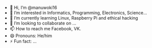 - 👋 Hi, I’m @manuwoki16
- 👀 I’m interested in Informatics, Programming, Electronics, Science...
- 🌱 I’m currently learning  Linux, Raspberry Pi and ethical hacking
- 💞️ I’m looking to collaborate on ...
- 📫 How to reach me Facebook, VK.
- 😄 Pronouns: He/him
- ⚡ Fun fact: ...

<!---
manuwoki16/manuwoki16 is a ✨ special ✨ repository because its `README.md` (this file) appears on your GitHub profile.
You can click the Preview link to take a look at your changes.
--->
